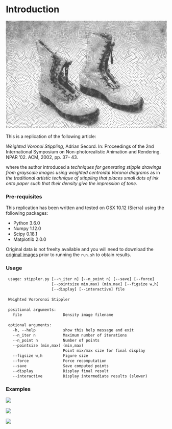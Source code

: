 
# Introduction

![](data/boots-stipple.png)

This is a replication of the following article:

*Weighted Voronoi Stippling*, Adrian Secord. In: Proceedings of the 2nd
International Symposium on Non-photorealistic Animation and
Rendering. NPAR ’02. ACM, 2002, pp. 37– 43.

where the author introduced a *techniques for generating stipple drawings from
grayscale images using weighted centroidal Voronoi diagrams* as in *the
traditional artistic technique of stippling that places small dots of ink onto
paper such that their density give the impression of tone*.


### Pre-requisites

This replication has been written and tested on OSX 10.12 (Sierra) using the
following packages:

 * Python 3.6.0
 * Numpy 1.12.0
 * Scipy 0.18.1
 * Matplotlib 2.0.0
 
Original data is not freelty available and you will need to download the
[original images](http://cs.nyu.edu/~ajsecord/npar2002/StipplingOriginals.zip)
prior to running the `run.sh` to obtain results.

### Usage

```
 usage: stippler.py [--n_iter n] [--n_point n] [--save] [--force]
                    [--pointsize min,max) (min,max] [--figsize w,h]
                    [--display] [--interactive] file

 Weighted Vororonoi Stippler

 positional arguments:
   file                  Density image filename

 optional arguments:
   -h, --help            show this help message and exit
   --n_iter n            Maximum number of iterations
   --n_point n           Number of points
   --pointsize (min,max) (min,max)
                         Point mix/max size for final display
   --figsize w,h         Figure size
   --force               Force recomputation
   --save                Save computed points
   --display             Display final result
   --interactive         Display intermediate results (slower)
```

### Examples

![](article/boots-montage.png)

![](article/pot-plant-montage.png)

![](article/leafs-plant-montage.png)
